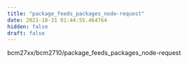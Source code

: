 ```yaml
---
title: "package_feeds_packages_node-request"
date: 2021-10-31 01:44:55.464764
hidden: false
draft: false
---
```


bcm27xx/bcm2710/package_feeds_packages_node-request

